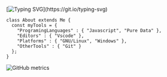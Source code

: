 [![Typing SVG](https://readme-typing-svg.demolab.com?font=Rubik+80s+Fade&size=30&pause=1000&color=539BF5&width=435&lines=Hello+!;I'm+Bedirhan+Ugur.;I'm+a+Creative+Coder.)](https://git.io/typing-svg)
 
```
class About extends Me { 
  const myTools = {  
    "ProgramingLanguages" : { "Javascript", "Pure Data" },
    "Editors" : { "Vscode" },
    "Platforms" : { "GNU/Linux", "Windows" },
    "OtherTools" : { "Git" }
  };
}
``` 

![GitHub metrics](https://metrics.lecoq.io/bedirxanugur)  


 
 

 
